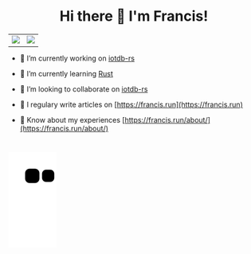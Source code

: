 <h1 align="center">Hi there 👋 I'm Francis!</h1>

<table>
  <tr>
    <td valign="top">
      <a href="https://francis.run" target="_blank">
        <img src="https://github-readme-stats.vercel.app/api?username=francis-du&count_private=true&show_icons=true&bg_color=30,e96443,904e95&title_color=fff&text_color=fff" />
      <a/>
    </td>
    <td valign="top">
      <a href="https://wakatime.com/@francis" target="_blank">
        <img src="https://github-readme-stats-git.francisdu.vercel.app/api/wakatime?username=francis&hide=other,html,scss,css,yaml,xml,toml,markdown&bg_color=30,e96443,904e95&title_color=fff&text_color=fff" />
      <a/>
    </td>
  </tr>
</table>


- 🔭 I’m currently working on [iotdb-rs](https://github.com/francis-du/iotdb-rs)

- 🌱 I’m currently learning [Rust](https://www.rust-lang.org/learn)

- 👯 I’m looking to collaborate on [iotdb-rs](https://github.com/francis-du/iotdb-rs)

- 📝 I regulary write articles on [https://francis.run](https://francis.run)

- 📄 Know about my experiences [https://francis.run/about/](https://francis.run/about/)

<h1></h1>

![snake gif](https://github.com/francis-du/francis-du/blob/output/snake.svg)

<!-- <p align="center"> <a href="https://github.com/francis-du"><img src="https://github-profile-trophy.vercel.app/?username=francis-du&margin-w=25" alt="francis-du" /></a>
</p> -->
